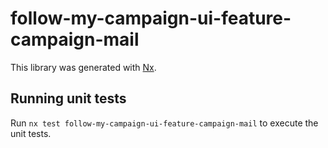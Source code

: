 # follow-my-campaign-ui-feature-campaign-mail

This library was generated with [Nx](https://nx.dev).

## Running unit tests

Run `nx test follow-my-campaign-ui-feature-campaign-mail` to execute the unit tests.
